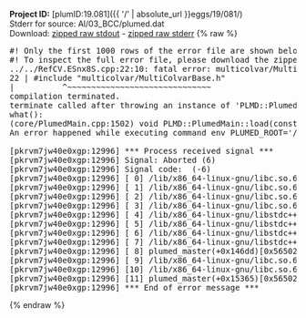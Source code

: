 **Project ID:** [plumID:19.081]({{ '/' | absolute_url }}eggs/19/081/)  
Stderr for source:  Al/03_BCC/plumed.dat   
Download: [zipped raw stdout](plumed.dat.plumed_master.stdout.txt.zip) - [zipped raw stderr](plumed.dat.plumed_master.stderr.txt.zip) 
{% raw %}
<pre>
#! Only the first 1000 rows of the error file are shown below
#! To inspect the full error file, please download the zipped raw stderr file above
../../RefCV.ESnx8S.cpp:22:10: fatal error: multicolvar/MultiColvarBase.h: No such file or directory
22 | #include "multicolvar/MultiColvarBase.h"
|          ^~~~~~~~~~~~~~~~~~~~~~~~~~~~~~~
compilation terminated.
terminate called after throwing an instance of 'PLMD::Plumed::ExceptionError'
what():
(core/PlumedMain.cpp:1502) void PLMD::PlumedMain::load(const std::string&)
An error happened while executing command env PLUMED_ROOT='/home/runner/opt/lib/plumed_master' PLUMED_VERSION='2.11.0-dev' PLUMED_HTMLDIR='/home/runner/opt/share/doc/plumed_master' PLUMED_INCLUDEDIR='/home/runner/opt/include' PLUMED_PROGRAM_NAME='plumed_master' PLUMED_IS_INSTALLED='yes' "/home/runner/opt/lib/plumed_master"/scripts/mklib.sh -n -o ./../../RefCV.2.11.0-dev.so ../../RefCV.cpp

[pkrvm7jw40e0xgp:12996] *** Process received signal ***
[pkrvm7jw40e0xgp:12996] Signal: Aborted (6)
[pkrvm7jw40e0xgp:12996] Signal code:  (-6)
[pkrvm7jw40e0xgp:12996] [ 0] /lib/x86_64-linux-gnu/libc.so.6(+0x45330)[0x7f7840245330]
[pkrvm7jw40e0xgp:12996] [ 1] /lib/x86_64-linux-gnu/libc.so.6(pthread_kill+0x11c)[0x7f784029eb2c]
[pkrvm7jw40e0xgp:12996] [ 2] /lib/x86_64-linux-gnu/libc.so.6(gsignal+0x1e)[0x7f784024527e]
[pkrvm7jw40e0xgp:12996] [ 3] /lib/x86_64-linux-gnu/libc.so.6(abort+0xdf)[0x7f78402288ff]
[pkrvm7jw40e0xgp:12996] [ 4] /lib/x86_64-linux-gnu/libstdc++.so.6(+0xa5ff5)[0x7f78406a5ff5]
[pkrvm7jw40e0xgp:12996] [ 5] /lib/x86_64-linux-gnu/libstdc++.so.6(+0xbb0da)[0x7f78406bb0da]
[pkrvm7jw40e0xgp:12996] [ 6] /lib/x86_64-linux-gnu/libstdc++.so.6(_ZSt10unexpectedv+0x0)[0x7f78406a5a55]
[pkrvm7jw40e0xgp:12996] [ 7] /lib/x86_64-linux-gnu/libstdc++.so.6(+0xa5a6f)[0x7f78406a5a6f]
[pkrvm7jw40e0xgp:12996] [ 8] plumed_master(+0x146dd)[0x56502a7e76dd]
[pkrvm7jw40e0xgp:12996] [ 9] /lib/x86_64-linux-gnu/libc.so.6(+0x2a1ca)[0x7f784022a1ca]
[pkrvm7jw40e0xgp:12996] [10] /lib/x86_64-linux-gnu/libc.so.6(__libc_start_main+0x8b)[0x7f784022a28b]
[pkrvm7jw40e0xgp:12996] [11] plumed_master(+0x15365)[0x56502a7e8365]
[pkrvm7jw40e0xgp:12996] *** End of error message ***
</pre>
{% endraw %}
